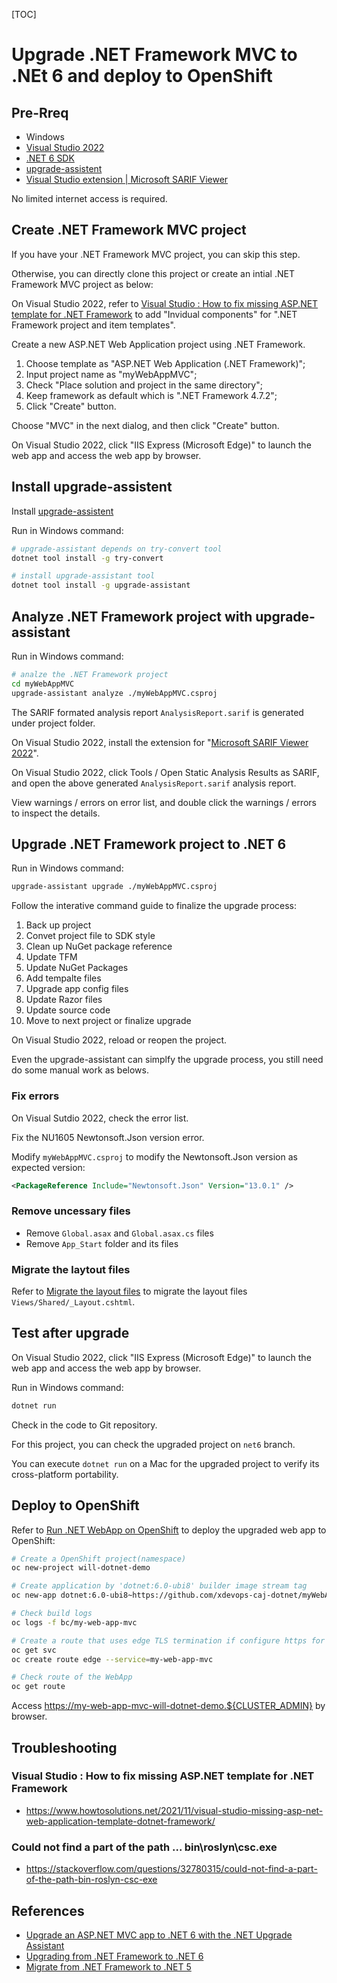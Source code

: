 [TOC]

# Upgrade .NET Framework MVC to .NEt 6 and deploy to OpenShift

## Pre-Rreq

- Windows
- [Visual Studio 2022](https://visualstudio.microsoft.com/vs/)
- [.NET 6 SDK](https://dotnet.microsoft.com/en-us/download/dotnet)
- [upgrade-assistent](https://github.com/dotnet/upgrade-assistant/)
- [Visual Studio extension | Microsoft SARIF Viewer](https://marketplace.visualstudio.com/items?itemName=WDGIS.MicrosoftSarifViewer)

No limited internet access is required.

## Create .NET Framework MVC project

If you have your .NET Framework MVC project, you can skip this step.

Otherwise, you can directly clone this project or create an intial .NET Framework MVC project as below:

On Visual Studio 2022, refer to [Visual Studio : How to fix missing ASP.NET template for .NET Framework](https://www.howtosolutions.net/2021/11/visual-studio-missing-asp-net-web-application-template-dotnet-framework/) to add "Invidual components" for ".NET Framework project and item templates".

Create a new ASP.NET Web Application project using .NET Framework.
1. Choose template as "ASP.NET Web Application (.NET Framework)";
2. Input project name as "myWebAppMVC";
3. Check "Place solution and project in the same directory";
4. Keep framework as default which is ".NET Framework 4.7.2";
5. Click "Create" button.

Choose "MVC" in the next dialog, and then click "Create" button.

On Visual Studio 2022, click "IIS Express (Microsoft Edge)" to launch the web app and access the web app by browser.

## Install upgrade-assistent

Install [upgrade-assistent](https://github.com/dotnet/upgrade-assistant/)

Run in Windows command:
```bash
# upgrade-assistant depends on try-convert tool
dotnet tool install -g try-convert

# install upgrade-assistant tool
dotnet tool install -g upgrade-assistant

```

## Analyze .NET Framework project with upgrade-assistant

Run in Windows command:
```bash
# analze the .NET Framework project
cd myWebAppMVC
upgrade-assistant analyze ./myWebAppMVC.csproj

```

The SARIF formated analysis report `AnalysisReport.sarif` is generated under project folder.

On Visual Studio 2022, install the extension for "[Microsoft SARIF Viewer 2022](https://marketplace.visualstudio.com/items?itemName=WDGIS.MicrosoftSarifViewer)".

On Visual Studio 2022, click Tools / Open Static Analysis Results as SARIF, and open the above generated `AnalysisReport.sarif` analysis report.

View warnings / errors on error list, and double click the warnings / errors to inspect the details.


## Upgrade .NET Framework project to .NET 6

Run in Windows command:
```bash
upgrade-assistant upgrade ./myWebAppMVC.csproj
```

Follow the interative command guide to finalize the upgrade process:

1. Back up project
2. Convet project file to SDK style
3. Clean up NuGet package reference
4. Update TFM
5. Update NuGet Packages
6. Add tempalte files
7. Upgrade app config files
8. Update Razor files
9. Update source code
10. Move to next project or finalize upgrade

On Visual Studio 2022, reload or reopen the project.

Even the upgrade-assistant can simplfy the upgrade process, you still need do some manual work as belows.

### Fix errors

On Visual Sutdio 2022, check the error list.

Fix the NU1605 Newtonsoft.Json version error.

Modify `myWebAppMVC.csproj` to modify the Newtonsoft.Json version as expected version:
```xml
<PackageReference Include="Newtonsoft.Json" Version="13.0.1" />
```


### Remove uncessary files

- Remove `Global.asax` and `Global.asax.cs` files
- Remove `App_Start` folder and its files

### Migrate the laytout files

Refer to [Migrate the layout files](https://docs.microsoft.com/en-us/aspnet/core/migration/mvc?view=aspnetcore-5.0&preserve-view=true#migrate-the-layout-files) to migrate the layout files `Views/Shared/_Layout.cshtml`.


## Test after upgrade

On Visual Studio 2022, click "IIS Express (Microsoft Edge)" to launch the web app and access the web app by browser.

Run in Windows command:
```bash
dotnet run
```

Check in the code to Git repository.

For this project, you can check the upgraded project on `net6` branch.

You can execute `dotnet run` on a Mac for the upgraded project to verify its cross-platform portability.

## Deploy to OpenShift

Refer to [Run .NET WebApp on OpenShift](https://github.com/xdevops-caj-dotnet/myWebApp) to deploy the upgraded web app to OpenShift:

```bash
# Create a OpenShift project(namespace)
oc new-project will-dotnet-demo

# Create application by 'dotnet:6.0-ubi8' builder image stream tag
oc new-app dotnet:6.0-ubi8~https://github.com/xdevops-caj-dotnet/myWebAppMVC.git#net6 --name my-web-app-mvc

# Check build logs
oc logs -f bc/my-web-app-mvc

# Create a route that uses edge TLS termination if configure https for .NET app
oc get svc
oc create route edge --service=my-web-app-mvc

# Check route of the WebApp
oc get route

```

Access <https://my-web-app-mvc-will-dotnet-demo.${CLUSTER_ADMIN}> by browser.


## Troubleshooting

### Visual Studio : How to fix missing ASP.NET template for .NET Framework
- <https://www.howtosolutions.net/2021/11/visual-studio-missing-asp-net-web-application-template-dotnet-framework/>

### Could not find a part of the path ... bin\roslyn\csc.exe

- <https://stackoverflow.com/questions/32780315/could-not-find-a-part-of-the-path-bin-roslyn-csc-exe>

## References

- [Upgrade an ASP.NET MVC app to .NET 6 with the .NET Upgrade Assistant](https://docs.microsoft.com/en-us/dotnet/core/porting/upgrade-assistant-aspnetmvc)
- [Upgrading from .NET Framework to .NET 6](https://www.youtube.com/watch?v=cOHXt_0VDRI)
- [Migrate from .NET Framework to .NET 5](https://medium.com/@dumindudesilva/migrate-from-the-net-framework-to-net-5-5aef306d10f5)